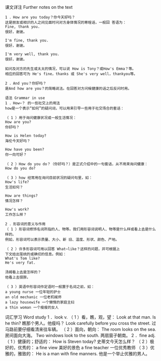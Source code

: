 课文详注 Further notes on the text 
```
1 ．How are you today？你今天好吗？ 
这是朋友或相识的人之间见面时问对方身体情况的寒暄话，一般回 答语为： 
Fine, thank you. 
很好，谢谢。 

I'm fine, thank you. 
很好，谢谢。 

I'm very well, thank you. 
很好，谢谢。 

如问及对方的先生或太太的情况，可以说 How is Tony？或How's Emma？等。 
相应的回答可为 He's fine，thanks 或 She's very well，thankyou等。 
```
```
2 ．And you？你好吗？
是And how are you？的简略说法。在回答对方问候健康的话之后反问时用。 
```
```
语法 Grammar in use 
1 ．How⋯？ 的一些社交上的用法 
how是一个表示“如何”的疑问词，可以用来引导一些用于社交场合的套话： 

（ 1 ）用于询问健康状况或一般生活情况： 
How are you? 
你好吗？ 

How is Helen today? 
海伦今天好吗？ 

How have you been? 
你一向可好？ 

（ 2 ）How do you do？（你好吗？）是正式介绍中的一句套话，从不用来询问健康： 
How do you do? 

（ 3 ）how 经常用在询问目前状况的疑问句里，如：
How's life? 
生活如何？ 

How are things? 
情况怎样？ 

How's work? 
工作怎么样？ 
```
```
2 ．形容词的意义与作用 
（ 1 ）形容词修饰名词所指的人、物等。我们用形容词说明人、物等是什么样或看上去是什么样的。
例如，形容词可以表示质量、大小、新 旧、温度、形状、颜色、产地。 

（ 2 ）许多形容词可用以回答 What⋯like？这样的问题，并可根据上 
下文给出笼统的或确切的信息。例如： 
What's Tom like? 
He's very fat. 

汤姆看上去是怎样的？ 
他看上去很胖。 

（ 3 ）英语中形容词作定语时一般置于名词之前，如： 
a young nurse 一位年轻的护士 
an old mechanic 一位老机械师 
a lazy housewife 一个懒惰的家庭主妇 
a thin woman 一个瘦瘦的女人 
``` 

词汇学习 Word study 
1 ．look v. 
（ 1 ）看，瞧，观，望： 
Look at that man. Is he thin? 
瞧那个男人。他瘦吗？ 
Look carefully before you cross the street. 
过马路前要仔细看清来往车辆。 
（ 2 ）面向，朝向： 
The room looks on the sea. 
房间面向大海。 
Two windows look to the south. 
两扇窗子朝南。 
2 ．fine adj. 
（ 1 ）健康的；舒适的： 
How is Steven today? 
史蒂文今天怎么样？ 
（ 2 ）极好的，优秀的： 
a fine view 美好的景色 
a fine teacher 一位优秀教师 
（ 3 ）优雅的，雅致的： 
He is a man with fine manners. 
他是一个举止优雅的男人。 